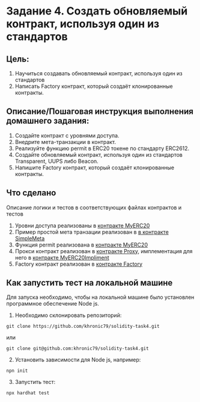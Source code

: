# Задание 4. Создать обновляемый контракт, используя один из стандартов
## Цель:
1. Научиться создавать обновляемый контракт, используя один из стандартов
2. Написать Factory контракт, который создаёт клонированные контракты.


## Описание/Пошаговая инструкция выполнения домашнего задания:
1. Создайте контракт с уровнями доступа.
2. Внедрите мета-транзакции в контракт.
3. Реализуйте функцию permit в ERC20 токене по стандарту ERC2612.
4. Создайте обновляемый контракт, используя один из стандартов Transparent, UUPS либо Beacon.
5. Напишите Factory контракт, который создаёт клонированные контракты.

## Что сделано
Описание логики и тестов в соответствующих файлах контрактов и тестов
1. Уровни доступа реализованы в [контракте MyERC20](./contracts/MyERC20.sol)
2. Пример простой мета транзации реализован в [в контракте SimpleMeta](./contracts/SimpleMeta.sol)
3. Функция permit реализована в [контракте MyERC20](./contracts/MyERC20.sol)
4. Прокси контракт реализован в [контракте Proxy](./contracts/Proxy.sol), имплементация для него в [контракте MyERC20Impliment](./contracts/MyERC20impliment.sol)
5. Factory контракт реализован в [контракте Factory](./contracts/Factory.sol)

## Как запустить тест на локальной машине
Для запуска необходимо, чтобы на локальной машине было установлен программное обеспечение Node js.
1. Необходимо склонировать репозиторий:
```shell
git clone https://github.com/khronic79/solidity-task4.git
```
или
```shell
git clone git@github.com:khronic79/solidity-task4.git
```
2. Установить зависимости для Node js, например:
```shell
npn init
```
3. Запустить тест:
```shell
npx hardhat test
```
